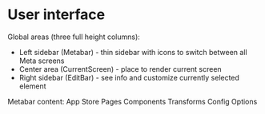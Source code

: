 # User interface

Global areas (three full height columns):
* Left sidebar  (Metabar)       - thin sidebar with icons to switch between all Meta screens
* Center area   (CurrentScreen) - place to render current screen
* Right sidebar (EditBar)       - see info and customize currently selected element

Metabar content:
App
Store
Pages
Components
Transforms
Config
Options